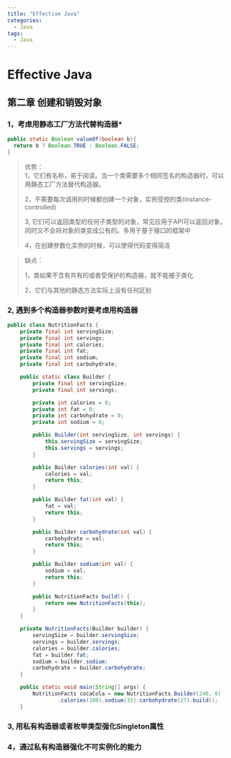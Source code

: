 ```yaml
---
title: "Effective Java"
categories:
  - Java
tags:
  - Java
---
```

# Effective Java

## 第二章 创建和销毁对象
### 1，考虑用静态工厂方法代替构造器*
```java
public static Boolean valueOf(boolean b){
  return b ? Boolean.TRUE : Boolean.FALSE;
}
```
>优势：   
>1，它们有名称，易于阅读。当一个类需要多个相同签名的构造器时，可以用静态工厂方法替代构造器。
>
>2，不需要每次调用的时候都创建一个对象，实例受控的类(instance-controlled)
>
>3, 它们可以返回类型的任何子类型的对象，常见应用于API可以返回对象，同时又不会将对象的类变成公有的。多用于基于接口的框架中
>
>4，在创建参数化实例的时候，可以使得代码变得简洁

>缺点：
>
>1，类如果不含有共有的或者受保护的构造器，就不能被子类化
>
>2，它们与其他的静态方法实际上没有任何区别


### 2, 遇到多个构造器参数时要考虑用构造器
```java
public class NutritionFacts {
	private final int servingSize;
	private final int servings;
	private final int calories;
	private final int fat;
	private final int sodium;
	private final int carbohydrate;

	public static class Builder {
		private final int servingSize;
		private final int servings;

		private int calories = 0;
		private int fat = 0;
		private int carbohydrate = 0;
		private int sodium = 0;

		public Builder(int servingSize, int servings) {
			this.servingSize = servingSize;
			this.servings = servings;
		}

		public Builder calories(int val) {
			calories = val;
			return this;
		}

		public Builder fat(int val) {
			fat = val;
			return this;
		}

		public Builder carbohydrate(int val) {
			carbohydrate = val;
			return this;
		}

		public Builder sodium(int val) {
			sodium = val;
			return this;
		}

		public NutritionFacts build() {
			return new NutritionFacts(this);
		}
	}

	private NutritionFacts(Builder builder) {
		servingSize = builder.servingSize;
		servings = builder.servings;
		calories = builder.calories;
		fat = builder.fat;
		sodium = builder.sodium;
		carbohydrate = builder.carbohydrate;
	}

	public static void main(String[] args) {
		NutritionFacts cocaCola = new NutritionFacts.Builder(240, 8)
				.calories(100).sodium(35).carbohydrate(27).build();
	}
```

### 3, 用私有构造器或者枚举类型强化Singleton属性
### 4，通过私有构造器强化不可实例化的能力
